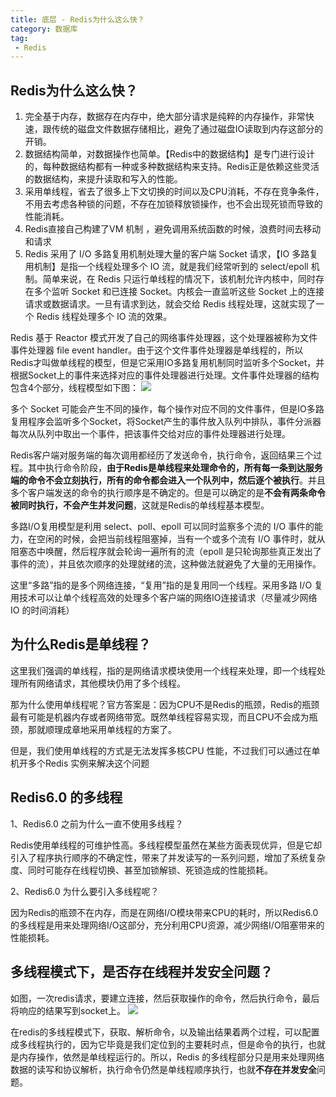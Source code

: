 ```yaml
---
title: 底层 - Redis为什么这么快？
category: 数据库
tag:
 - Redis
---
```




## Redis为什么这么快？
1. 完全基于内存，数据存在内存中，绝大部分请求是纯粹的内存操作，非常快速，跟传统的磁盘文件数据存储相比，避免了通过磁盘IO读取到内存这部分的开销。
2. 数据结构简单，对数据操作也简单。【Redis中的数据结构】是专门进行设计的，每种数据结构都有一种或多种数据结构来支持。Redis正是依赖这些灵活的数据结构，来提升读取和写入的性能。
3. 采用单线程，省去了很多上下文切换的时间以及CPU消耗，不存在竞争条件，不用去考虑各种锁的问题，不存在加锁释放锁操作，也不会出现死锁而导致的性能消耗。
4. Redis直接自己构建了VM 机制 ，避免调用系统函数的时候，浪费时间去移动和请求
5. Redis 采用了 I/O 多路复用机制处理大量的客户端 Socket 请求，【IO 多路复用机制】是指一个线程处理多个 IO 流，就是我们经常听到的 select/epoll 机制。简单来说，在 Redis 只运行单线程的情况下，该机制允许内核中，同时存在多个监听 Socket 和已连接 Socket。内核会一直监听这些 Socket 上的连接请求或数据请求。一旦有请求到达，就会交给 Redis 线程处理，这就实现了一个 Redis 线程处理多个 IO 流的效果。

Redis 基于 Reactor 模式开发了自己的网络事件处理器，这个处理器被称为文件事件处理器 file event handler。由于这个文件事件处理器是单线程的，所以Redis才叫做单线程的模型，但是它采用IO多路复用机制同时监听多个Socket，并根据Socket上的事件来选择对应的事件处理器进行处理。文件事件处理器的结构包含4个部分，线程模型如下图：
![](https://seven97-blog.oss-cn-hangzhou.aliyuncs.com/imgs/202404270806585.png)

多个 Socket 可能会产生不同的操作，每个操作对应不同的文件事件，但是IO多路复用程序会监听多个Socket，将Socket产生的事件放入队列中排队，事件分派器每次从队列中取出一个事件，把该事件交给对应的事件处理器进行处理。

Redis客户端对服务端的每次调用都经历了发送命令，执行命令，返回结果三个过程。其中执行命令阶段，**由于Redis是单线程来处理命令的，所有每一条到达服务端的命令不会立刻执行，所有的命令都会进入一个队列中，然后逐个被执行**。并且多个客户端发送的命令的执行顺序是不确定的。但是可以确定的是**不会有两条命令被同时执行，不会产生并发问题**，这就是Redis的单线程基本模型。

多路I/O复用模型是利用 select、poll、epoll 可以同时监察多个流的 I/O 事件的能力，在空闲的时候，会把当前线程阻塞掉，当有一个或多个流有 I/O 事件时，就从阻塞态中唤醒，然后程序就会轮询一遍所有的流（epoll 是只轮询那些真正发出了事件的流），并且依次顺序的处理就绪的流，这种做法就避免了大量的无用操作。

这里“多路”指的是多个网络连接，“复用”指的是复用同一个线程。采用多路 I/O 复用技术可以让单个线程高效的处理多个客户端的网络IO连接请求（尽量减少网络 IO 的时间消耗）

## 为什么Redis是单线程？
这里我们强调的单线程，指的是网络请求模块使用一个线程来处理，即一个线程处理所有网络请求，其他模块仍用了多个线程。

那为什么使用单线程呢？官方答案是：因为CPU不是Redis的瓶颈，Redis的瓶颈最有可能是机器内存或者网络带宽。既然单线程容易实现，而且CPU不会成为瓶颈，那就顺理成章地采用单线程的方案了。

但是，我们使用单线程的方式是无法发挥多核CPU 性能，不过我们可以通过在单机开多个Redis 实例来解决这个问题

## Redis6.0 的多线程
1、Redis6.0 之前为什么一直不使用多线程？

Redis使用单线程的可维护性高。多线程模型虽然在某些方面表现优异，但是它却引入了程序执行顺序的不确定性，带来了并发读写的一系列问题，增加了系统复杂度、同时可能存在线程切换、甚至加锁解锁、死锁造成的性能损耗。

2、Redis6.0 为什么要引入多线程呢？

因为Redis的瓶颈不在内存，而是在网络I/O模块带来CPU的耗时，所以Redis6.0的多线程是用来处理网络I/O这部分，充分利用CPU资源，减少网络I/O阻塞带来的性能损耗。

## 多线程模式下，是否存在线程并发安全问题？
如图，一次redis请求，要建立连接，然后获取操作的命令，然后执行命令，最后将响应的结果写到socket上。
![](https://seven97-blog.oss-cn-hangzhou.aliyuncs.com/imgs/202404270806948.png)

在redis的多线程模式下，获取、解析命令，以及输出结果着两个过程，可以配置成多线程执行的，因为它毕竟是我们定位到的主要耗时点，但是命令的执行，也就是内存操作，依然是单线程运行的。所以，Redis 的多线程部分只是用来处理网络数据的读写和协议解析，执行命令仍然是单线程顺序执行，也就**不存在并发安全**问题。


<!-- @include: @article-footer.snippet.md -->     
